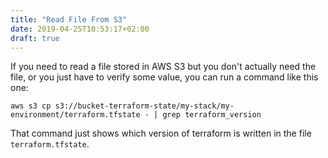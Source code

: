 ```yaml
---
title: "Read File From S3"
date: 2019-04-25T10:53:17+02:00
draft: true
---
```


If you need to read a file stored in AWS S3 but you don't actually need the file, or you just have to verify some value, you can run a command like this one:

```
aws s3 cp s3://bucket-terraform-state/my-stack/my-environment/terraform.tfstate - | grep terraform_version
```

That command just shows which version of terraform is written in the file `terraform.tfstate`.
